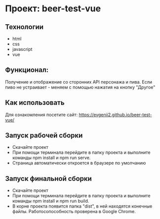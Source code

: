 # Проект: beer-test-vue

## Технологии
* html
* css
* javascript
* vue

## Функционал:
Получение и отображение со сторонних API персонажа и пива.
Если пиво не устраивает - меняем с помощью нажатия на кнопку "Другое"

## Как использовать
Для ознакомления посетите сайт: https://evgenii2.github.io/beer-test-vue/

## Запуск рабочей сборки
* Скачайте проект
* При помощи терминала перейдите в папку проекта и выполните команды npm install и npm run serve.
* Страница автоматически откроется в браузере по умолчанию

## Запуск финальной сборки
* Скачайте проект
* При помощи терминала перейдите в папку проекта и выполните команды npm install и npm run build.
* В корне проекта появится папка "dist", в ней находятся конечные файлы.
Работосопособность проверена в Google Chrome.
